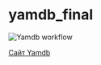 # yamdb_final
![Yamdb workflow](https://github.com/dyachkov-pavel/yamdb_final/actions/workflows/yamdb_workflow.yaml/badge.svg)

[Сайт Yamdb](http://84.252.142.110/)
